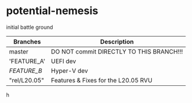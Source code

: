 # potential-nemesis
initial battle ground

Branches | Description
---------------- | ----
master | DO NOT commit DIRECTLY TO THIS BRANCH!!!
'FEATURE_A' | UEFI dev
*FEATURE_B* | Hyper-V dev
"rel/L20.05" | Features & Fixes for the L20.05 RVU
h
